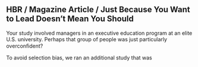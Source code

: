 ## HBR / Magazine Article / Just Because You Want to Lead Doesn’t Mean You Should

Your study involved managers in an executive education program at an elite U.S. university. Perhaps that group of people was just particularly overconﬁdent?

To avoid selection bias, we ran an additional study that was